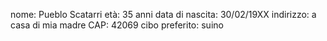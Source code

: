 nome: Pueblo Scatarri
età: 35 anni
data di nascita: 30/02/19XX
indirizzo: a casa di mia madre
CAP: 42069
cibo preferito: suino
